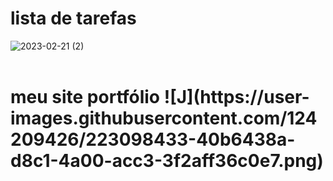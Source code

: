 <h1> lista de tarefas </h1>

<img>![2023-02-21 (2)](https://user-images.githubusercontent.com/124209426/220390890-d2319921-22f3-4085-bd1b-b0d94c58caee.png)</img>
<br>
<br>
<h1> meu site portfólio
<img>![J](https://user-images.githubusercontent.com/124209426/223098433-40b6438a-d8c1-4a00-acc3-3f2aff36c0e7.png)</img>

